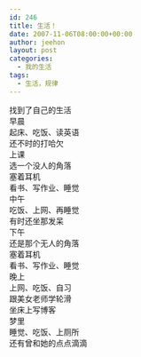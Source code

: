 ```yaml
---
id: 246
title: 生活！
date: 2007-11-06T08:00:00+00:00
author: jeehon
layout: post
categories:
  - 我的生活
tags:
  - 生活，规律
---
```

找到了自己的生活  
早晨  
起床、吃饭、读英语  
还不时的打哈欠  
上课  
选一个没人的角落  
塞着耳机  
看书、写作业、睡觉  
中午  
吃饭、上网、再睡觉  
有时还坐那发呆  
下午  
还是那个无人的角落  
塞着耳机  
看书、写作业、睡觉  
晚上  
上网、吃饭、自习  
跟美女老师学轮滑  
坐床上写博客  
梦里  
睡觉、吃饭、上厕所  
还有曾和她的点点滴滴